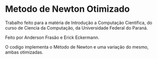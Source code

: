 # Metodo de Newton Otimizado

Trabalho feito para a matéria de Introdução a Computação Cientifica, do curso de Ciencia da Computação, da Universidade Federal do Paraná.

Feito por Anderson Frasão e Erick Eckermann.

O codigo implementa o Método de Newton e uma variação do mesmo, ambas otimizadas.
